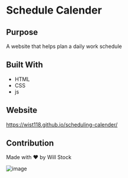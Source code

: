 # Schedule Calender

## Purpose
A website that helps plan a daily work schedule 

## Built With
* HTML
* CSS
* js

## Website
https://wist118.github.io/scheduling-calender/

## Contribution
Made with ❤️ by Will Stock

![image](https://user-images.githubusercontent.com/98563241/158093327-2f8beb96-0feb-4c4c-98e3-6cf9990f3e10.png)
